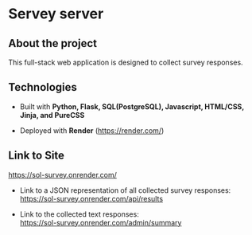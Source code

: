 # Servey server

## About the project

This full-stack web application is designed to collect survey responses.

## Technologies

* Built with
**Python, Flask, SQL(PostgreSQL), Javascript, HTML/CSS, Jinja, and PureCSS**

* Deployed with
**Render** (https://render.com/)


## Link to Site
<https://sol-survey.onrender.com/>

* Link to a JSON representation of all collected survey responses:\
https://sol-survey.onrender.com/api/results

* Link to the collected text responses:\
https://sol-survey.onrender.com/admin/summary
